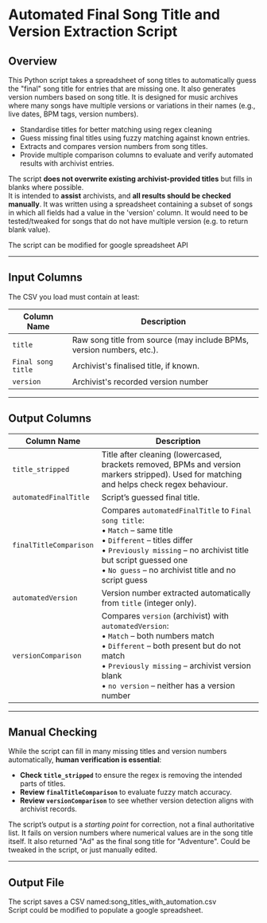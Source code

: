 # Automated Final Song Title and Version Extraction Script

## Overview
This Python script takes a spreadsheet of song titles to automatically guess the "final" song title for entries that are missing one. It also generates version numbers based on song title. It is designed for music archives where many songs have multiple versions or variations in their names (e.g., live dates, BPM tags, version numbers).

- Standardise titles for better matching using regex cleaning
- Guess missing final titles using fuzzy matching against known entries.
- Extracts and compares version numbers from song titles.
- Provide multiple comparison columns to evaluate and verify automated results with archivist entries.

The script **does not overwrite existing archivist-provided titles** but fills in blanks where possible.  
It is intended to **assist** archivists, and **all results should be checked manually**.
It was written using a spreadsheet containing a subset of songs in which all fields had a value in the 'version' column. It would need to be tested/tweaked for songs that do not have multiple version (e.g. to return blank value). 

The script can be modified for google spreadsheet API

---

## Input Columns

The CSV you load must contain at least:

| Column Name        | Description |
|--------------------|-------------|
| `title`            | Raw song title from source (may include BPMs, version numbers, etc.). |
| `Final song title` | Archivist's finalised title, if known. |
| `version`          | Archivist's recorded version number |

---

## Output Columns


| Column Name             | Description |
|-------------------------|-------------|
| `title_stripped`        | Title after cleaning (lowercased, brackets removed, BPMs and version markers stripped). Used for matching and helps check regex behaviour. |
| `automatedFinalTitle`      | Script’s guessed final title. |
| `finalTitleComparison`    | Compares `automatedFinalTitle` to `Final song title`:<br>• `Match` – same title<br>• `Different` – titles differ<br>• `Previously missing` – no archivist title but script guessed one<br>• `No guess` – no archivist title and no script guess |
| `automatedVersion`      | Version number extracted automatically from `title` (integer only). |
| `versionComparison`     | Compares `version` (archivist) with `automatedVersion`:<br>• `Match` – both numbers match<br>• `Different` – both present but do not match<br>• `Previously missing` – archivist version blank <br>• `no version` – neither has a version number |

---

## Manual Checking

While the script can fill in many missing titles and version numbers automatically, **human verification is essential**:

- **Check `title_stripped`** to ensure the regex is removing the intended parts of titles.
- **Review `finalTitleComparison`** to evaluate fuzzy match accuracy.
- **Review `versionComparison`** to see whether version detection aligns with archivist records.

The script’s output is a *starting point* for correction, not a final authoritative list.
It fails on version numbers where numerical values are in the song title itself. It also returned "Ad" as the final song title for "Adventure". Could be tweaked in the script, or just manually edited. 

---

## Output File

The script saves a CSV named:song_titles_with_automation.csv  
Script could be modified to populate a google spreadsheet. 
